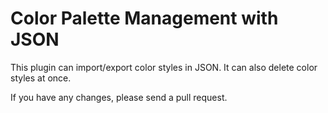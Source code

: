 # Color Palette Management with JSON

This plugin can import/export color styles in JSON.
It can also delete color styles at once.

If you have any changes, please send a pull request.
